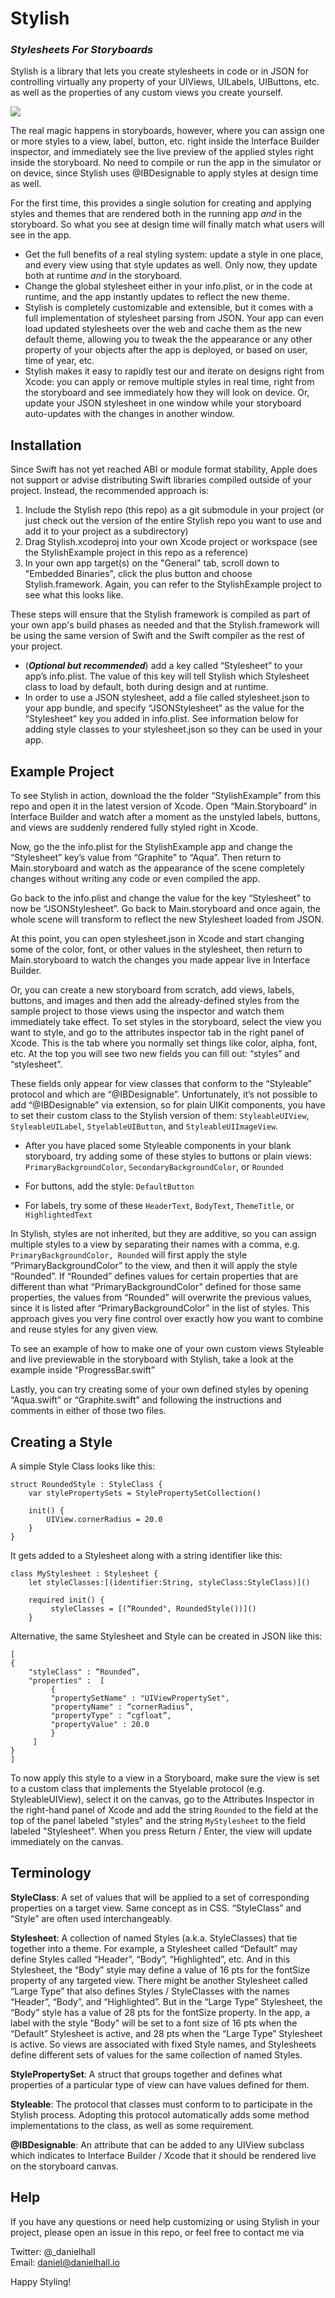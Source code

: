 # Stylish
### _Stylesheets For Storyboards_
Stylish is a library that lets you create stylesheets in code or in JSON for controlling virtually any property of your UIViews, UILabels, UIButtons, etc. as well as the properties of any custom views you create yourself.

![][image-1]

The real magic happens in storyboards, however, where you can assign one or more styles to a view, label, button, etc. right inside the Interface Builder inspector, and immediately see the live preview of the applied styles right inside the storyboard.  No need to compile or run the app in the simulator or on device, since Stylish uses @IBDesignable to apply styles at design time as well.  

For the first time, this provides a single solution for creating and applying styles and themes that are rendered both in the running app _and_ in the storyboard. So what you see at design time will finally match what users will see in the app. 

- Get the full benefits of a real styling system: update a style in one place, and every view using that style updates as well.  Only now, they update both at runtime _and_ in the storyboard.
- Change the global stylesheet either in your info.plist, or in the code at runtime, and the app instantly updates to reflect the new theme.
- Stylish is completely customizable and extensible, but it comes with a full implementation of stylesheet parsing from JSON. Your app can even load updated stylesheets over the web and cache them as the new default theme, allowing you to tweak the the appearance or any other property of your objects after the app is deployed, or based on user, time of year, etc. 
- Stylish makes it easy to rapidly test our and iterate on designs right from Xcode:  you can apply or remove multiple styles in real time, right from the storyboard and see immediately how they will look on device.  Or, update your JSON stylesheet in one window while your storyboard auto-updates with the changes in another window.

## Installation

Since Swift has not yet reached ABI or module format stability, Apple does not support or advise distributing Swift libraries compiled outside of your project.  Instead, the recommended approach is: 

1. Include the Stylish repo (this repo) as a git submodule in your project (or just check out the version of the entire Stylish repo you want to use and add it to your project as a subdirectory)
2. Drag Stylish.xcodeproj into your own Xcode project or workspace (see the StylishExample project in this repo as a reference)
3. In your own app target(s) on the "General" tab, scroll down to "Embedded Binaries", click the plus button and choose Stylish.framework. Again, you can refer to the StylishExample project to see what this looks like.

These steps will ensure that the Stylish framework is compiled as part of your own app's build phases as needed and that the Stylish.framework will be using the same version of Swift and the Swift compiler as the rest of your project.

- (**_Optional but recommended_**) add a key called “Stylesheet” to your app’s info.plist. The value of this key will tell Stylish which Stylesheet class to load by default, both during design and at runtime.
- In order to use a JSON stylesheet, add a file called stylesheet.json to your app bundle, and specify “JSONStylesheet” as the value for the “Stylesheet” key you added in info.plist. See information below for adding style classes to your stylesheet.json so they can be used in your app.

## Example Project

To see Stylish in action, download the the folder “StylishExample” from this repo and open it in the latest version of Xcode. Open “Main.Storyboard” in Interface Builder and watch after a moment as the unstyled labels, buttons, and views are suddenly rendered fully styled right in Xcode. 

Now, go the the info.plist for the StylishExample app and change the “Stylesheet” key’s value from “Graphite” to “Aqua”. Then return to Main.storyboard and watch as the appearance of the scene completely changes without writing any code or even compiled the app.

Go back to the info.plist and change the value for the key “Stylesheet” to now be “JSONStylesheet”.  Go back to Main.storyboard and once again, the whole scene will transform to reflect the new Stylesheet loaded from JSON. 

At this point, you can open stylesheet.json in Xcode and start changing some of the color, font, or other values in the stylesheet, then return to Main.storyboard to watch the changes you made appear live in Interface Builder.

Or, you can create a new storyboard from scratch, add views, labels, buttons, and images and then add the already-defined styles from the sample project to those views using the inspector and watch them immediately take effect. To set styles in the storyboard, select the view you want to style, and go to the attributes inspector tab in the right panel of Xcode.  This is the tab where you normally set things like color, alpha, font, etc. At the top you will see two new fields you can fill out:  “styles” and “stylesheet”.  

These fields only appear for view classes that conform to the “Styleable” protocol and which are “@IBDesignable”.  Unfortunately, it’s not possible to add “@IBDesignable” via extension, so for plain UIKit components, you have to set their custom class to the Stylish version of them: `StyleableUIView`, `StyleableUILabel`, `StyelableUIButton`, and `StyleableUIImageView`.

- After you have placed some Styleable components in your blank storyboard, try adding some of these styles to buttons or plain views:  `PrimaryBackgroundColor`, `SecondaryBackgroundColor`, or `Rounded`

- For buttons, add the style: `DefaultButton`

- For labels, try some of these `HeaderText`, `BodyText`, `ThemeTitle`, or `HighlightedText`

In Stylish, styles are not inherited, but they are additive, so you can assign multiple styles to a view by separating their names with a comma, e.g.  `PrimaryBackgroundColor, Rounded` will  first apply the style “PrimaryBackgroundColor” to the view, and then it will apply the style “Rounded”. If “Rounded” defines values for certain properties that are different than what “PrimaryBackgroundColor” defined for those same properties, the values from “Rounded” will overwrite the previous values, since it is listed after “PrimaryBackgroundColor” in the list of styles.  This approach gives you very fine control over exactly how you want to combine and reuse styles for any given view. 

To see an example of how to make one of your own custom views Styleable and live previewable in the storyboard with Stylish, take a look at the example inside “ProgressBar.swift”

Lastly, you can try creating some of your own defined styles by opening “Aqua.swift” or “Graphite.swift” and following the instructions and comments in either of those two files. 


## Creating a Style

A simple Style Class looks like this:

```
struct RoundedStyle : StyleClass {
    var stylePropertySets = StylePropertySetCollection()
    
    init() {
        UIView.cornerRadius = 20.0
    }
} 
```

It gets added to a Stylesheet along with a string identifier like this:

```
class MyStylesheet : Stylesheet {
    let styleClasses:[(identifier:String, styleClass:StyleClass)]()

    required init() {
         styleClasses = [(“Rounded", RoundedStyle())]()
    }
```

Alternative, the same Stylesheet and Style can be created in JSON like this:

```
[  
{  
    "styleClass" : “Rounded”,  
    "properties" :  [  
         {  
         "propertySetName" : "UIViewPropertySet",  
         "propertyName" : “cornerRadius”,  
         "propertyType" : “cgfloat”,  
         "propertyValue" : 20.0  
         }  
     ]  
}  
]
```

To now apply this style to a view in a Storyboard, make sure the view is set to a custom class that implements the Styelable protocol (e.g. StyleableUIView), select it on the canvas, go to the Attributes Inspector in the right-hand panel of Xcode and add the string `Rounded` to the field at the top of the panel labeled "styles" and the string `MyStylesheet` to the field labeled "Stylesheet".  When you press Return / Enter, the view will update immediately on the canvas.  

## Terminology

**StyleClass**: A set of values that will be applied to a set of corresponding properties on a target view. Same concept as in CSS.  “StyleClass” and “Style” are often used interchangeably.

**Stylesheet**: A collection of named Styles (a.k.a. StyleClasses) that tie together into a theme.  For example, a Stylesheet called “Default” may define Styles called “Header”, “Body”, “Highlighted”, etc. And in this Stylesheet, the “Body” style may define a value of 16 pts for the fontSize property of any targeted view. There might be another Stylesheet called “Large Type” that also defines Styles / StyleClasses with the names “Header”, “Body”, and “Highlighted”.  But in the “Large Type” Stylesheet, the “Body” style has a value of 28 pts for the fontSize property. In the app, a label with the style “Body” will be set to a font size of 16 pts when the “Default” Stylesheet is active, and 28 pts when the “Large Type” Stylesheet is active.  So views are associated with fixed Style names, and Stylesheets define different sets of values for the same collection of named Styles.  

**StylePropertySet**: A struct that groups together and defines what  properties of a particular type of view can have values defined for them.

**Styleable**: The protocol that classes must conform to to participate in the Stylish process. Adopting this protocol automatically adds some method implementations to the class, as well as some requirement. 

**@IBDesignable**: An attribute that can be added to any UIView subclass which indicates to Interface Builder / Xcode that it should be rendered live on the storyboard canvas.

## Help

If you have any questions or need help customizing or using Stylish in your project, please open an issue in this repo, or feel free to contact me via

Twitter: @\_danielhall   
Email: daniel@danielhall.io


Happy Styling!



[image-1]:	Stylish.gif

